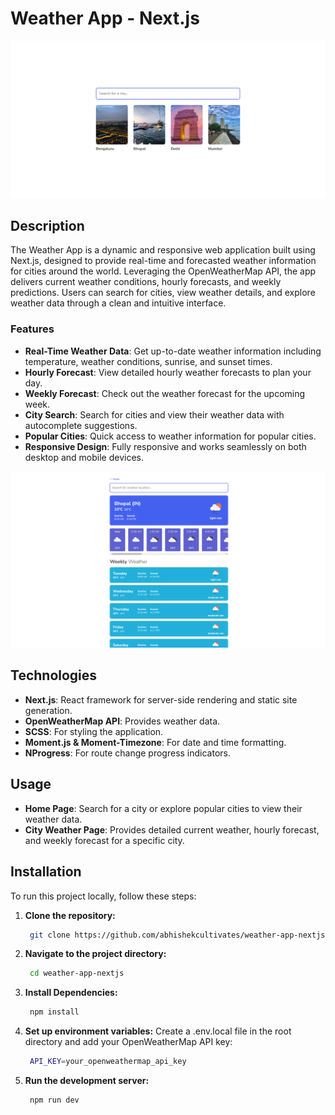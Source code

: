 # Weather App - Next.js

![Weather App Screenshots](public/screenshots/1.png)

## Description

The Weather App is a dynamic and responsive web application built using Next.js, designed to provide real-time and forecasted weather information for cities around the world. Leveraging the OpenWeatherMap API, the app delivers current weather conditions, hourly forecasts, and weekly predictions. Users can search for cities, view weather details, and explore weather data through a clean and intuitive interface.

### Features

- **Real-Time Weather Data**: Get up-to-date weather information including temperature, weather conditions, sunrise, and sunset times.
- **Hourly Forecast**: View detailed hourly weather forecasts to plan your day.
- **Weekly Forecast**: Check out the weather forecast for the upcoming week.
- **City Search**: Search for cities and view their weather data with autocomplete suggestions.
- **Popular Cities**: Quick access to weather information for popular cities.
- **Responsive Design**: Fully responsive and works seamlessly on both desktop and mobile devices.

![Weather App Screenshots](public/screenshots/2.png)

## Technologies

- **Next.js**: React framework for server-side rendering and static site generation.
- **OpenWeatherMap API**: Provides weather data.
- **SCSS**: For styling the application.
- **Moment.js & Moment-Timezone**: For date and time formatting.
- **NProgress**: For route change progress indicators.

## Usage

- **Home Page**: Search for a city or explore popular cities to view their weather data.
- **City Weather Page**: Provides detailed current weather, hourly forecast, and weekly forecast for a specific city.

## Installation

To run this project locally, follow these steps:

1. **Clone the repository:**

   ```bash
    git clone https://github.com/abhishekcultivates/weather-app-nextjs.git
   ```

2. **Navigate to the project directory:**

   ```bash
    cd weather-app-nextjs
   ```

3. **Install Dependencies:**

   ```bash
    npm install
   ```

4. **Set up environment variables:**
   Create a .env.local file in the root directory and add your OpenWeatherMap API key:

   ```bash
    API_KEY=your_openweathermap_api_key
   ```

5. **Run the development server:**

   ```bash
    npm run dev
   ```
